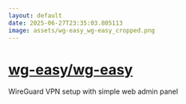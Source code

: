 ```yaml
---
layout: default
date: 2025-06-27T23:35:03.805113
image: assets/wg-easy_wg-easy_cropped.png
---
```


# [wg-easy/wg-easy](https://github.com/wg-easy/wg-easy)

WireGuard VPN setup with simple web admin panel

